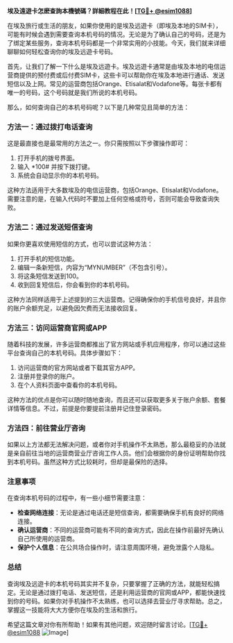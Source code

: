 **埃及遠遊卡怎麽查詢本機號碼？詳細教程在此！[[TG💪+ @esim1088](https://t.me/s/esim1088)]**

在埃及旅行或生活的朋友，如果你使用的是埃及远遊卡（即埃及本地的SIM卡），可能有时候会遇到需要查询本机号码的情况。无论是为了确认自己的号码，还是为了绑定某些服务，查询本机号码都是一个非常实用的小技能。今天，我们就来详细聊聊如何轻松查询你的埃及远遊卡号码。

首先，让我们了解一下什么是埃及远遊卡。埃及远遊卡通常是由埃及本地的电信运营商提供的预付费或后付费SIM卡，这些卡可以帮助你在埃及本地进行通话、发送短信以及上网。常见的运营商包括Orange、Etisalat和Vodafone等。每张卡都有唯一的号码，这个号码就是我们所说的本机号码。

那么，如何查询自己的本机号码呢？以下是几种常见且简单的方法：

### 方法一：通过拨打电话查询

这是最直接也是最常用的方法之一。你只需按照以下步骤操作即可：

1. 打开手机的拨号界面。
2. 输入 *100# 并按下拨打键。
3. 系统会自动显示你的本机号码。

这种方法适用于大多数埃及的电信运营商，包括Orange、Etisalat和Vodafone。需要注意的是，在输入代码时不要加上任何空格或符号，否则可能会导致查询失败。

### 方法二：通过发送短信查询

如果你更喜欢使用短信的方式，也可以尝试这种方法：

1. 打开手机的短信功能。
2. 编辑一条新短信，内容为“MYNUMBER”（不包含引号）。
3. 将这条短信发送到100。
4. 收到回复短信后，你会看到你的本机号码。

这种方法同样适用于上述提到的三大运营商。记得确保你的手机信号良好，并且你的账户余额充足，以避免因欠费而无法接收回复。

### 方法三：访问运营商官网或APP

随着科技的发展，许多运营商都推出了官方网站或手机应用程序，你可以通过这些平台查询自己的本机号码。具体步骤如下：

1. 访问运营商的官方网站或者下载其官方APP。
2. 注册并登录你的账户。
3. 在个人资料页面中查看你的本机号码。

这种方法的优点是你可以随时随地查询，而且还可以获取更多关于账户余额、套餐详情等信息。不过，前提是你要提前注册并记住登录密码。

### 方法四：前往营业厅咨询

如果以上方法都无法解决问题，或者你对手机操作不太熟悉，那么最稳妥的办法就是亲自前往当地的运营商营业厅咨询工作人员。他们会根据你的身份证明帮助你找到本机号码。虽然这种方式比较耗时，但却是最保险的选择。

### 注意事项

在查询本机号码的过程中，有一些小细节需要注意：

- **检查网络连接**：无论是通过电话还是短信查询，都需要确保手机有良好的网络连接。
- **确认运营商**：不同的运营商可能有不同的查询方式，因此在操作前最好先确认自己所使用的运营商。
- **保护个人信息**：在公共场合操作时，请注意周围环境，避免泄露个人隐私。

### 总结

查询埃及远遊卡的本机号码其实并不复杂，只要掌握了正确的方法，就能轻松搞定。无论是通过拨打电话、发送短信，还是利用运营商的官网或APP，都能快速找到你的号码。如果你对手机操作不太熟练，也可以选择去营业厅寻求帮助。总之，掌握这一技能将大大方便你在埃及的生活和旅行。

希望这篇文章对你有所帮助！如果有其他问题，欢迎随时留言讨论。[[TG💪+ @esim1088](https://t.me/s/esim1088) ![Image](https://i.postimg.cc/4NQfJmqS/Snipaste-2025-05-13-00-14-12.png)]